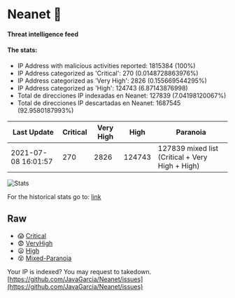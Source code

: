 # Neanet :hocho:
#### Threat intelligence feed
#### The stats:

- IP Address with malicious activities reported: 1815384 (100%)
- IP Address categorized as 'Critical':  270 (0.0148728863976%)
- IP Address categorized as 'Very High':  2826 (0.155669544295%)
- IP Address categorized as 'High':  124743 (6.87143876998)
- Total de direcciones IP indexadas en Neanet:  127839 (7.04198120067%)
- Total de direcciones IP descartadas en Neanet:  1687545 (92.9580187993%)

| Last Update | Critical | Very High | High | Paranoia |
| --- | --- | --- | --- | --- |
| 2021-07-08 16:01:57 | 270 | 2826 | 124743 | 127839 mixed list (Critical + Very High + High)|

![Stats](https://docs.google.com/spreadsheets/d/e/2PACX-1vSnaNMIXVabIpDJjufMlzH7poXnshF3mgd8Is1g9ytUEzVsP5my4Trn8f-xkoLLQ38xpL3HtmUexLo6/pubchart?oid=501124687&format=image)

For the historical stats go to: [link](/stats.csv)
## Raw
- :scream: [Critical](https://raw.githubusercontent.com/JavaGarcia/Neanet/master/blacklists/neanet_critical.txt)
- :fearful: [VeryHigh](https://raw.githubusercontent.com/JavaGarcia/Neanet/master/blacklists/neanet_veryHigh.txtt)
- :frowning: [High](https://raw.githubusercontent.com/JavaGarcia/Neanet/master/blacklists/neanet_high.txt)
- :dizzy_face: [Mixed-Paranoia](https://raw.githubusercontent.com/JavaGarcia/Neanet/master/blacklists/neanet_all.txt)


Your IP is indexed? You may request to takedown. [https://github.com/JavaGarcia/Neanet/issues](https://github.com/JavaGarcia/Neanet/issues)




































































































































































































































































































































































































































































































































































































































































































































































































































































































































































































































































































































































































































































































































































































































































































































































































































































































































































































































































































































































































































































































































































































































































































































































































































































































































































































































































































































































































































































































































































































































































































































































































































































































































































































































































































































































































































































































































































































































































































































































































































































































































































































































































































































































































































































































































































































































































































































































































































































































































































































































































































































































































































































































































































































































































































































































































































































































































































































































































































































































































































































































































































































































































































































































































































































































































































































































































































































































































































































































































































































































































































































































































































































































































































































































































































































































































































































